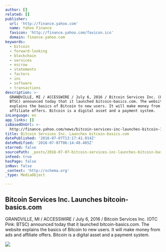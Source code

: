 ```yaml
---
author: []
related: []
publisher:
  url: 'http://finance.yahoo.com'
  name: Yahoo Finance
  favicon: 'http://finance.yahoo.com/favicon.ico'
  domain: finance.yahoo.com
keywords:
  - bitcoin
  - forward-looking
  - blockchain
  - services
  - escrow
  - statements
  - factors
  - inc
  - software
  - transactions
description: >-
  GRANDVILLE, MI / ACCESSWIRE / July 6, 2016 / Bitcoin Services Inc. (OTC Pink:
  BTSC) announced today that it launched bitcoin-basics.com. The website
  explains the basics of Bitcoin to new users. It will make money from ads and
  affiliate offers. Bitcoin is a digital asset and a payment system.
inLanguage: en
app_links: []
isBasedOnUrl: >-
  http://finance.yahoo.com/news/bitcoin-services-inc-launches-bitcoin-150500999.html
title: Bitcoin Services Inc. Launches bitcoin-basics.com
datePublished: '2016-07-07T13:17:41.014Z'
dateModified: '2016-07-07T06:14:48.485Z'
starred: false
sourcePath: _posts/2016-07-07-bitcoin-services-inc-launches-bitcoin-basicscom.md
inFeed: true
hasPage: false
inNav: false
_context: 'http://schema.org'
_type: MediaObject

---
```

<article style=""><h1>Bitcoin Services Inc. Launches bitcoin-basics.com</h1><p>GRANDVILLE, MI / ACCESSWIRE / July 6, 2016 / Bitcoin Services Inc. (OTC Pink: BTSC) announced today that it launched bitcoin-basics.com. The website explains the basics of Bitcoin to new users. It will make money from ads and affiliate offers. Bitcoin is a digital asset and a payment system.</p><img src="http://l3.yimg.com/bt/api/res/1.2/M7vS95b2fvSzHFeFStPk0A--/YXBwaWQ9eW5ld3NfbGVnbztxPTc1O3c9NjAw/http://l.yimg.com/os/mit/media/m/social/images/social_default_logo-1481777.png" /></article>